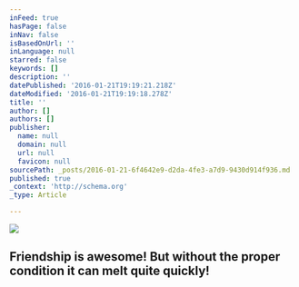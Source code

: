 ```yaml
---
inFeed: true
hasPage: false
inNav: false
isBasedOnUrl: ''
inLanguage: null
starred: false
keywords: []
description: ''
datePublished: '2016-01-21T19:19:21.218Z'
dateModified: '2016-01-21T19:19:18.278Z'
title: ''
author: []
authors: []
publisher:
  name: null
  domain: null
  url: null
  favicon: null
sourcePath: _posts/2016-01-21-6f4642e9-d2da-4fe3-a7d9-9430d914f936.md
published: true
_context: 'http://schema.org'
_type: Article

---
```

![](https://s3-us-west-2.amazonaws.com/the-grid-img/p/acd7ef956f6f753641ed23ae7d3ad044ed430b24.jpg)

## Friendship is awesome! But without the proper condition it can melt quite quickly!